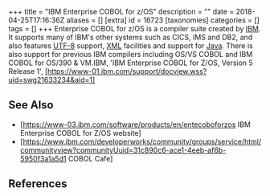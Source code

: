 +++
title = "IBM Enterprise COBOL for z/OS"
description = ""
date = 2018-04-25T17:16:36Z
aliases = []
[extra]
id = 16723
[taxonomies]
categories = []
tags = []
+++
Enterprise COBOL for z/OS is a compiler suite created by [IBM](https://rosettacode.org/wiki/IBM). It supports many of IBM's other systems such as CICS, IMS and DB2, and also features [UTF-8](https://rosettacode.org/wiki/UTF-8) support, [XML](https://rosettacode.org/wiki/XML) facilities and support for [Java](https://rosettacode.org/wiki/Java). There is also support for previous IBM compilers including OS/VS COBOL and IBM COBOL for OS/390 & VM.<ref>IBM, 'IBM Enterprise COBOL for Z/OS, Version 5 Release 1', [https://www-01.ibm.com/support/docview.wss?uid=swg21633234&aid=1]</ref>
## See Also
* [https://www-03.ibm.com/software/products/en/entecoboforzos IBM Enterprise COBOL for Z/OS website]
* [https://www.ibm.com/developerworks/community/groups/service/html/communityview?communityUuid=31c890c6-ace1-4eeb-af6b-5950f3a1a5d1 COBOL Cafe]

## References
<references/>
